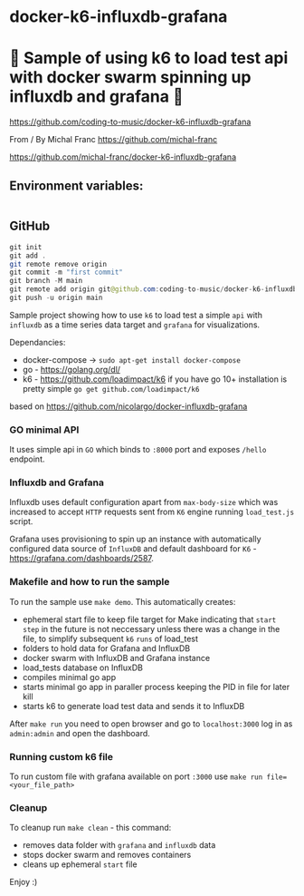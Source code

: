 # docker-k6-influxdb-grafana

# 🚀 Sample of using k6 to load test api with docker swarm spinning up influxdb and grafana 🚀

https://github.com/coding-to-music/docker-k6-influxdb-grafana

From / By Michal Franc https://github.com/michal-franc

https://github.com/michal-franc/docker-k6-influxdb-grafana

## Environment variables:

```java

```

## GitHub

```java
git init
git add .
git remote remove origin
git commit -m "first commit"
git branch -M main
git remote add origin git@github.com:coding-to-music/docker-k6-influxdb-grafana.git
git push -u origin main

```

Sample project showing how to use `k6` to load test a simple `api` with `influxdb` as a time series data target and `grafana` for visualizations.

Dependancies:

- docker-compose -> `sudo apt-get install docker-compose`
- go - https://golang.org/dl/
- k6 - https://github.com/loadimpact/k6 if you have go 10+ installation is pretty simple `go get github.com/loadimpact/k6`

based on
https://github.com/nicolargo/docker-influxdb-grafana

### GO minimal API

It uses simple api in `GO` which binds to `:8000` port and exposes `/hello` endpoint.

### Influxdb and Grafana

Influxdb uses default configuration apart from `max-body-size` which was increased to accept `HTTP` requests sent from `K6` engine running `load_test.js` script.

Grafana uses provisioning to spin up an instance with automatically configured data source of `InfluxDB` and default dashboard for `K6` - https://grafana.com/dashboards/2587.

### Makefile and how to run the sample

To run the sample use `make demo`. This automatically creates:

- ephemeral start file to keep file target for Make indicating that `start step` in the future is not neccessary unless there was a change in the file, to simplify subsequent `k6` `runs` of load_test
- folders to hold data for Grafana and InfluxDB
- docker swarm with InfluxDB and Grafana instance
- load_tests database on InfluxDB
- compiles minimal go app
- starts minimal go app in paraller process keeping the PID in file for later kill
- starts k6 to generate load test data and sends it to InfluxDB

After `make run` you need to open browser and go to `localhost:3000` log in as `admin:admin` and open the dashboard.

### Running custom k6 file

To run custom file with grafana available on port `:3000` use `make run file=<your_file_path>`

### Cleanup

To cleanup run `make clean` - this command:

- removes data folder with `grafana` and `influxdb` data
- stops docker swarm and removes containers
- cleans up ephemeral `start` file

Enjoy :)
